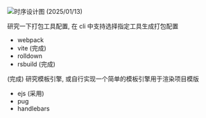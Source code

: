 ![时序设计图 (2025/01/13)](https://www.plantuml.com/plantuml/svg/jLNHJXD157sVhnXUQW8XCJxsmV0Xlenbn2RjRjcTzS7qGP5YGIfL6XGAr2ObraGAYKYXA_8pExFRl_0ETxlkBak065zxppttd3FtRkTimIpXb4jaIZpdPKuh9LOqo5J5OWjbHWKtNr9XEPoG2k2AXMA56OBwhRwg3ocpgMDpAr6I7ouyjnTqrtMrK2gIWca8oopHuETGZPhwLzCgBi2CHOSxdCfVI-hmm7DTkTRLHRP8vfbWJvaDjSFFSgclVxM5QV6_1TNlghrBjVNMSq_z7wxlTZH8FBCpLAPH3g380wfMluB8I6smlADslnDjXyu-ri9fFe4XEVWDIYW5YYWk8XZN6lx5G3FBLW-yejsGDcn5uz0R7By1SGb83eiQnXRfp0mCgBUbEy9adXZ1-w7Ss4BZUWgQawjwgZVgUQEFf5fzzB1QrKK4ZxldVdiWcms2t77rY4Yhn-fiGkfbIxRtqq1M4jGxQ-WCTllow3mQvUyiJo05KNp110-f8WsOxfN3uFUch1r4lQdqKzNe0I8YUA3sYTew3WVEy_H8RipZKs_AzPeS7iZQSFngLRtxTar_778l2yWNRq-vo01a6TbemYFYcsB73NRkj2KeFzoL70013iU1cSVtoEB2iOp4EH64JpO11gnimpDuPoVgqodklCuKxqbrLzJ-wGsPOl5UQSRvCdD4mCq9OlrViaE6_veTRAtixM0guUaQ9aXb1SkqRPhF0a0RJa8DSh2kwishUOaOia3GYhD3mikkUdsKyKd80EdMmVvukuR-_5O726_BKNqvLuq1yc07tZ2ccVu49UQ5oI7pvDiJHs32M4NkZEGdou0bMJ-EFq16PaZakvjghmEMqztN_qPkIo1EaEqQHy9jX22i9dqdd3cmWjFJ-JjeGtz8X6YO9DSwauL5doXLkqKfk2k0ztiZ92Mvr87c4r0o1oVbb4j_0000)

研究一下打包工具配置, 在 cli 中支持选择指定工具生成打包配置

- webpack
- vite (完成)
- rolldown
- rsbuild (完成)

(完成) 研究模板引擎, 或自行实现一个简单的模板引擎用于渲染项目模版

- ejs (采用)
- pug
- handlebars
